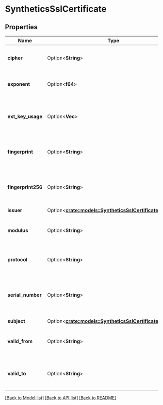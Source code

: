 # SyntheticsSslCertificate

## Properties

Name | Type | Description | Notes
------------ | ------------- | ------------- | -------------
**cipher** | Option<**String**> | Cipher used for the connection. | [optional]
**exponent** | Option<**f64**> | Exponent associated to the certificate. | [optional]
**ext_key_usage** | Option<**Vec<String>**> | Array of extensions and details used for the certificate. | [optional]
**fingerprint** | Option<**String**> | MD5 digest of the DER-encoded Certificate information. | [optional]
**fingerprint256** | Option<**String**> | SHA-1 digest of the DER-encoded Certificate information. | [optional]
**issuer** | Option<[**crate::models::SyntheticsSslCertificateIssuer**](SyntheticsSSLCertificate_issuer.md)> |  | [optional]
**modulus** | Option<**String**> | Modulus associated to the SSL certificate private key. | [optional]
**protocol** | Option<**String**> | TLS protocol used for the test. | [optional]
**serial_number** | Option<**String**> | Serial Number assigned by Symantec to the SSL certificate. | [optional]
**subject** | Option<[**crate::models::SyntheticsSslCertificateSubject**](SyntheticsSSLCertificate_subject.md)> |  | [optional]
**valid_from** | Option<**String**> | Date from which the SSL certificate is valid. | [optional]
**valid_to** | Option<**String**> | Date until which the SSL certificate is valid. | [optional]

[[Back to Model list]](../README.md#documentation-for-models) [[Back to API list]](../README.md#documentation-for-api-endpoints) [[Back to README]](../README.md)


